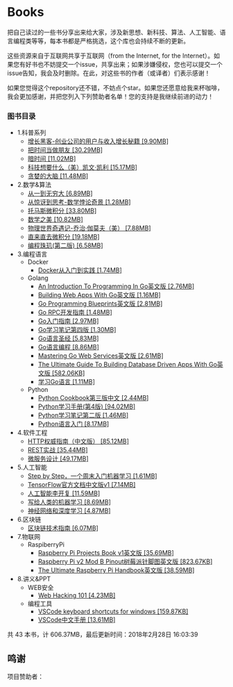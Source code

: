 # Books

把自己读过的一些书分享出来给大家，涉及新思想、新科技、算法、人工智能、语言编程类等等，每本书都是严格挑选，这个库也会持续不断的更新。

这些资源来自于互联网共享于互联网（from the Internet, for the Internet）。如果您有好书也不妨提交一个issue，共享出来；如果涉嫌侵权，您也可以提交一个issue告知，我会及时删除。在此，对这些书的作者（或译者）们表示感谢！
	
如果您觉得这个repository还不错，不妨点个star。如果您还愿意给我来杯咖啡，我会更加感谢，并把您列入下列赞助者名单！您的支持是我继续前进的动力！


### 图书目录
* 1.科普系列
  * [增长黑客-创业公司的用户与收入增长秘籍 [9.90MB]](./图书目录/1.科普系列/增长黑客-创业公司的用户与收入增长秘籍.pdf)
  * [把时间当做朋友 [30.29MB]](./图书目录/1.科普系列/把时间当做朋友.pdf)
  * [暗时间 [11.02MB]](./图书目录/1.科普系列/暗时间.pdf)
  * [科技想要什么（美）凯文·凯利 [15.17MB]](./图书目录/1.科普系列/科技想要什么（美）凯文·凯利.pdf)
  * [贪婪的大脑 [11.48MB]](./图书目录/1.科普系列/贪婪的大脑.pdf)
* 2.数学&算法
  * [从一到无穷大 [6.89MB]](./图书目录/2.数学&算法/从一到无穷大.pdf)
  * [从惊讶到思考-数学悖论奇景 [1.28MB]](./图书目录/2.数学&算法/从惊讶到思考-数学悖论奇景.pdf)
  * [托马斯微积分 [33.80MB]](./图书目录/2.数学&算法/托马斯微积分.pdf)
  * [数学之美 [10.82MB]](./图书目录/2.数学&算法/数学之美.pdf)
  * [物理世界奇遇记-乔治·伽莫夫（美） [7.88MB]](./图书目录/2.数学&算法/物理世界奇遇记-乔治·伽莫夫（美）.pdf)
  * [直来直去微积分 [19.18MB]](./图书目录/2.数学&算法/直来直去微积分.pdf)
  * [编程珠玑(第二版) [6.58MB]](./图书目录/2.数学&算法/编程珠玑(第二版).pdf)
* 3.编程语言
  * Docker
    * [Docker从入门到实践 [1.74MB]](./图书目录/3.编程语言/Docker/Docker从入门到实践.pdf)
  * Golang
    * [An Introduction To Programming In Go英文版 [2.76MB]](./图书目录/3.编程语言/Golang/An_Introduction_To_Programming_In_Go英文版.pdf)
    * [Building Web Apps With Go英文版 [1.16MB]](./图书目录/3.编程语言/Golang/Building_Web_Apps_With_Go英文版.pdf)
    * [Go Programming Blueprints英文版 [2.81MB]](./图书目录/3.编程语言/Golang/Go_Programming_Blueprints英文版.pdf)
    * [Go RPC开发指南 [1.48MB]](./图书目录/3.编程语言/Golang/Go_RPC开发指南.pdf)
    * [Go入门指南 [2.97MB]](./图书目录/3.编程语言/Golang/Go入门指南.pdf)
    * [Go学习笔记第四版 [1.30MB]](./图书目录/3.编程语言/Golang/Go学习笔记第四版.pdf)
    * [Go语言圣经 [5.83MB]](./图书目录/3.编程语言/Golang/Go语言圣经.pdf)
    * [Go语言编程 [8.86MB]](./图书目录/3.编程语言/Golang/Go语言编程.pdf)
    * [Mastering Go Web Services英文版 [2.61MB]](./图书目录/3.编程语言/Golang/Mastering_Go_Web_Services英文版.pdf)
    * [The Ultimate Guide To Building Database Driven Apps With Go英文版 [582.06KB]](./图书目录/3.编程语言/Golang/The_Ultimate_Guide_To_Building_Database_Driven_Apps_With_Go英文版.pdf)
    * [学习Go语言 [1.11MB]](./图书目录/3.编程语言/Golang/学习Go语言.pdf)
  * Python
    * [Python Cookbook第三版中文 [2.44MB]](./图书目录/3.编程语言/Python/Python_Cookbook第三版中文.pdf)
    * [Python学习手册(第4版) [94.02MB]](./图书目录/3.编程语言/Python/Python学习手册(第4版).pdf)
    * [Python学习笔记第二版 [1.46MB]](./图书目录/3.编程语言/Python/Python学习笔记第二版.pdf)
    * [Python语言入门 [8.17MB]](./图书目录/3.编程语言/Python/Python语言入门.pdf)
* 4.软件工程
  * [HTTP权威指南（中文版） [85.12MB]](./图书目录/4.软件工程/HTTP权威指南（中文版）.pdf)
  * [REST实战 [35.44MB]](./图书目录/4.软件工程/REST实战.pdf)
  * [微服务设计 [49.17MB]](./图书目录/4.软件工程/微服务设计.pdf)
* 5.人工智能
  * [Step by Step，一个周末入门机器学习 [1.61MB]](./图书目录/5.人工智能/Step_by_Step，一个周末入门机器学习.pdf)
  * [TensorFlow官方文档中文版v1 [7.14MB]](./图书目录/5.人工智能/TensorFlow官方文档中文版v1.2.pdf)
  * [人工智能李开复 [11.59MB]](./图书目录/5.人工智能/人工智能李开复.pdf)
  * [写给人类的机器学习 [8.69MB]](./图书目录/5.人工智能/写给人类的机器学习.pdf)
  * [神经网络和深度学习 [4.87MB]](./图书目录/5.人工智能/神经网络和深度学习.pdf)
* 6.区块链
  * [区块链技术指南 [6.07MB]](./图书目录/6.区块链/区块链技术指南.pdf)
* 7.物联网
  * RaspiberryPi
    * [Raspberry Pi Projects Book v1英文版 [35.69MB]](./图书目录/7.物联网/RaspiberryPi/Raspberry_Pi_Projects_Book_v1英文版.pdf)
    * [Raspberry Pi v2 Mod B Pinout树莓派针脚图英文版 [823.67KB]](./图书目录/7.物联网/RaspiberryPi/Raspberry_Pi_v2_Mod_B_Pinout树莓派针脚图英文版.pdf)
    * [The Ultimate Raspberry Pi Handbook英文版 [38.59MB]](./图书目录/7.物联网/RaspiberryPi/The_Ultimate_Raspberry_Pi_Handbook英文版.pdf)
* 8.讲义&PPT
  * WEB安全
    * [Web Hacking 101 [4.23MB]](./图书目录/8.讲义&PPT/WEB安全/Web_Hacking_101.pdf)
  * 编程工具
    * [VSCode keyboard shortcuts for windows [159.87KB]](./图书目录/8.讲义&PPT/编程工具/VSCode_keyboard_shortcuts_for_windows.pdf)
    * [VSCode中文手册 [13.61MB]](./图书目录/8.讲义&PPT/编程工具/VSCode中文手册.pdf)

共 43 本书，计 606.37MB，最后更新时间：2018年2月28日 16:03:39

## 鸣谢

项目赞助者：
